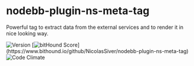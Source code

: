 # nodebb-plugin-ns-meta-tag
Powerful tag to extract data from the external services and to render it in nice looking way.

![Version](https://img.shields.io/npm/v/nodebb-plugin-ns-meta-tag.svg)
[![bitHound Score](https://www.bithound.io/github/NicolasSiver/nodebb-plugin-ns-meta-tag/badges/score.svg?)](https://www.bithound.io/github/NicolasSiver/nodebb-plugin-ns-meta-tag)
![Code Climate](https://img.shields.io/codeclimate/github/NicolasSiver/nodebb-plugin-ns-meta-tag.svg)

